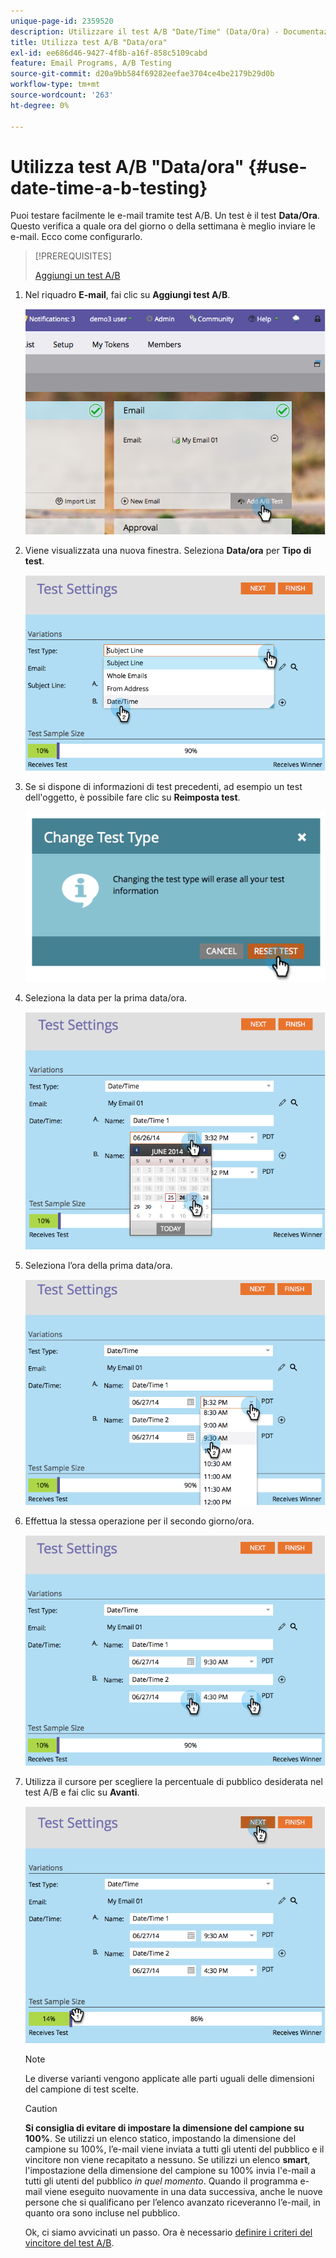 ```yaml
---
unique-page-id: 2359520
description: Utilizzare il test A/B "Date/Time" (Data/Ora) - Documentazione di Marketo - Documentazione del prodotto
title: Utilizza test A/B "Data/ora"
exl-id: ee686d46-9427-4f8b-a16f-858c5109cabd
feature: Email Programs, A/B Testing
source-git-commit: d20a9bb584f69282eefae3704ce4be2179b29d0b
workflow-type: tm+mt
source-wordcount: '263'
ht-degree: 0%

---
```


# Utilizza test A/B &quot;Data/ora&quot; {#use-date-time-a-b-testing}

Puoi testare facilmente le e-mail tramite test A/B. Un test è il test **Data/Ora**. Questo verifica a quale ora del giorno o della settimana è meglio inviare le e-mail. Ecco come configurarlo.

>[!PREREQUISITES]
>
>[Aggiungi un test A/B](/help/marketo/product-docs/email-marketing/email-programs/email-program-actions/email-test-a-b-test/add-an-a-b-test.md)
>

1. Nel riquadro **E-mail**, fai clic su **Aggiungi test A/B**.

   ![](assets/image2014-9-12-15-3a41-3a3.png)

1. Viene visualizzata una nuova finestra. Seleziona **Data/ora** per **Tipo di test**.

   ![](assets/image2014-9-12-15-3a41-3a12.png)

1. Se si dispone di informazioni di test precedenti, ad esempio un test dell&#39;oggetto, è possibile fare clic su **Reimposta test**.

   ![](assets/image2014-9-12-15-3a41-3a19.png)

1. Seleziona la data per la prima data/ora.

   ![](assets/image2014-9-12-15-3a41-3a26.png)

1. Seleziona l’ora della prima data/ora.

   ![](assets/image2014-9-12-15-3a41-3a33.png)

1. Effettua la stessa operazione per il secondo giorno/ora.

   ![](assets/image2014-9-12-15-3a41-3a40.png)

1. Utilizza il cursore per scegliere la percentuale di pubblico desiderata nel test A/B e fai clic su **Avanti**.

   ![](assets/image2014-9-12-15-3a41-3a53.png)

   >[!NOTE]
   >
   >Le diverse varianti vengono applicate alle parti uguali delle dimensioni del campione di test scelte.

   >[!CAUTION]
   >
   >**Si consiglia di evitare di impostare la dimensione del campione su 100%**. Se utilizzi un elenco statico, impostando la dimensione del campione su 100%, l’e-mail viene inviata a tutti gli utenti del pubblico e il vincitore non viene recapitato a nessuno. Se utilizzi un elenco **smart**, l&#39;impostazione della dimensione del campione su 100% invia l&#39;e-mail a tutti gli utenti del pubblico _in quel momento_. Quando il programma e-mail viene eseguito nuovamente in una data successiva, anche le nuove persone che si qualificano per l’elenco avanzato riceveranno l’e-mail, in quanto ora sono incluse nel pubblico.

   Ok, ci siamo avvicinati un passo. Ora è necessario [definire i criteri del vincitore del test A/B](/help/marketo/product-docs/email-marketing/email-programs/email-program-actions/email-test-a-b-test/define-the-a-b-test-winner-criteria.md).
